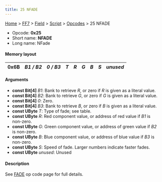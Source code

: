 ```yaml
---
title: 25 NFADE
---
```


[Home](/ff7-flat-wiki/Main%20Page.md) > [FF7](/ff7-flat-wiki/FF7.md) > [Field](/ff7-flat-wiki/FF7/Field.md) > [Script](/ff7-flat-wiki/FF7/Field/Script.md) > [Opcodes](/ff7-flat-wiki/FF7/Field/Script/Opcodes.md) > 25 NFADE

-   Opcode: **0x25**
-   Short name: **NFADE**
-   Long name: NFade

#### Memory layout

| 0x6B | *B1 / B2* | *0 / B3* | *T* | *R* | *G* | *B* | *S* | *unused* |
|------|-----------|----------|-----|-----|-----|-----|-----|----------|

#### Arguments

-   **const Bit\[4\]** *B1*: Bank to retrieve *R*, or zero if *R* is
    given as a literal value.
-   **const Bit\[4\]** *B2*: Bank to retrieve *G*, or zero if *G* is
    given as a literal value.
-   **const Bit\[4\]** *0*: Zero.
-   **const Bit\[4\]** *B3*: Bank to retrieve *B*, or zero if *B* is
    given as a literal value.
-   **const UByte** *T*: Type of fade; see table.
-   **const UByte** *R*: Red component value, or address of red value if
    *B1* is non-zero.
-   **const UByte** *G*: Green component value, or address of green
    value if *B2* is non-zero.
-   **const UByte** *B*: Blue component value, or address of blue value
    if *B3* is non-zero.
-   **const UByte** *S*: Speed of fade. Larger numbers indicate faster
    fades.
-   **const UByte** *unused*: Unused

#### Description

See [FADE][] op code page for full details.

  [FADE]: /ff7-flat-wiki/FF7/Field/Script/Opcodes/6B%20FADE.md "wikilink"
